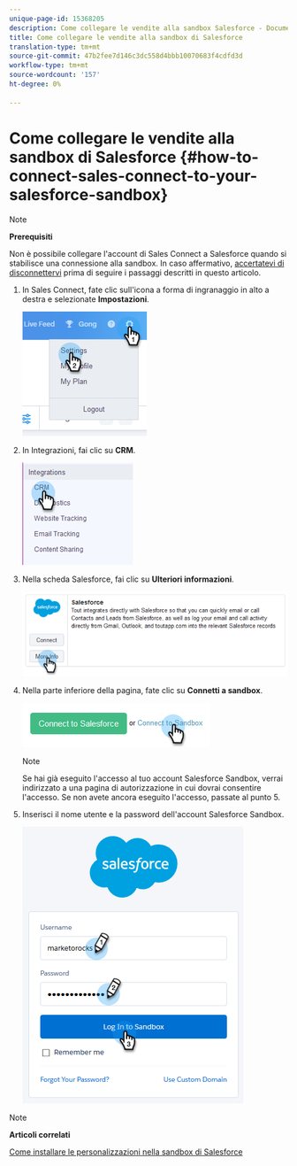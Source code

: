 ```yaml
---
unique-page-id: 15368205
description: Come collegare le vendite alla sandbox Salesforce - Documenti Marketo - Documentazione del prodotto
title: Come collegare le vendite alla sandbox di Salesforce
translation-type: tm+mt
source-git-commit: 47b2fee7d146c3dc558d4bbb10070683f4cdfd3d
workflow-type: tm+mt
source-wordcount: '157'
ht-degree: 0%

---
```



# Come collegare le vendite alla sandbox di Salesforce {#how-to-connect-sales-connect-to-your-salesforce-sandbox}

>[!NOTE]
>
>**Prerequisiti**
>
>Non è possibile collegare l&#39;account di Sales Connect a Salesforce quando si stabilisce una connessione alla sandbox. In caso affermativo, [accertatevi di disconnettervi](http://docs.marketo.com/x/FoDq) prima di seguire i passaggi descritti in questo articolo.

1. In Sales Connect, fate clic sull&#39;icona a forma di ingranaggio in alto a destra e selezionate **Impostazioni**.

   ![](assets/one-2.png)

1. In Integrazioni, fai clic su **CRM**.

   ![](assets/two-2.png)

1. Nella scheda Salesforce, fai clic su **Ulteriori informazioni**.

   ![](assets/three-2.png)

1. Nella parte inferiore della pagina, fate clic su **Connetti a sandbox**.

   ![](assets/four-2.png)

   >[!NOTE]
   >
   >Se hai già eseguito l&#39;accesso al tuo account Salesforce Sandbox, verrai indirizzato a una pagina di autorizzazione in cui dovrai consentire l&#39;accesso. Se non avete ancora eseguito l&#39;accesso, passate al punto 5.

1. Inserisci il nome utente e la password dell&#39;account Salesforce Sandbox.

   ![](assets/five-2.png)

>[!NOTE]
>
>**Articoli correlati**
>
>[Come installare le personalizzazioni nella sandbox di Salesforce](http://docs.marketo.com/x/EIDq)

